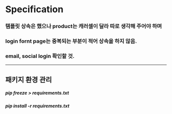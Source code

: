 # Specification

### 템플릿 상속은 했으나 product는 캐러셀이 달라 따로 생각해 주어야 하며

### login fornt page는  중복되는 부분이 적어 상속을 하지 않음.

### email, social login 확인할 것.

* * *
## 패키지 환경 관리

##### pip freeze > requirements.txt

##### pip install -r requirements.txt